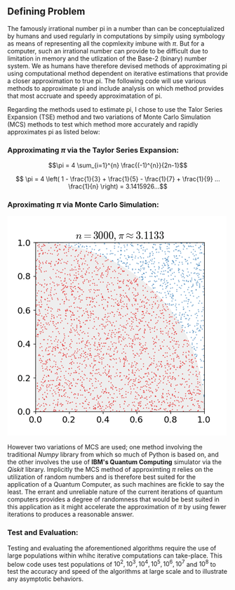 ## Defining Problem

The famously irrational number pi in a number than can be conceptuialized by humans and used regularly in computations by simpily using symbology as means of representing all the copmlexity imbune with $\pi$. But for a computer, such an irrational number can provide to be difficult due to limitation in memory and the utlization of the Base-2 (binary) number system. We as humans have therefore devised methods of approximating pi using computational method dependent on iterative estimations that provide a closer approximation to true pi. The following code will use various methods to approximate pi and include analysis on which method provides that most accruate and speedy approximatation of pi. 

Regarding the methods used to estimate pi, I chose to use the Talor Series Expansion (TSE) method and two variations of Monte Carlo Simulation (MCS) methods to test which method more accurately and rapidly approximates pi as listed below:

### Approximating $\pi$ via the Taylor Series Expansion:

$$\pi = 4 \sum_{i=1}^{n} \frac{(-1)^{n}}{2n-1}$$

$$ \pi = 4 \left( 1 - \frac{1}{3} + \frac{1}{5} - \frac{1}{7} + \frac{1}{9} ... \frac{1}{n} \right) = 3.1415926...$$

### Aproximating $\pi$ via Monte Carlo Simulation:


![MC_Simulation](./Monte_Carlo_Approximation.gif)


However two variations of MCS are used; one method involving the traditional _Numpy_ library from which so much of Python is based on, and the other involves the use of **IBM's Quantum Computing** simulator via the _Qiskit_ library. Implicitly the MCS method of approximting $\pi$ relies on the utilization of random numbers and is therefore best suited for the application of a Quantum Computer, as such machines are fickle to say the least. The errant and unreliable nature of the current iterations of quantum computers provides a degree of randomness that would be best suited in this application as it might accelerate the approximation of $\pi$ by using fewer iterations to produces a reasonable answer.


### Test and Evaluation:

Testing and evaluating the aforementioned algorithms require the use of large populations within whihc iterative computations can take-place. This below code uses test populations of $10^{2}, 10^{3}, 10^{4}, 10^{5}, 10^{6}, 10^{7}$ and $10^{8}$ to test the accuracy and speed of the algorithms at large scale and to illustrate any asymptotic behaviors.
